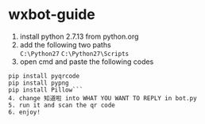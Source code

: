 # wxbot-guide

1. install python 2.7.13 from python.org  
2. add the following two paths  
```C:\Python27```
```C:\Python27\Scripts```
3. open cmd and paste the following codes  
```pip install requests
pip install pyqrcode
pip install pypng
pip install Pillow```
4. change 知道啦 into WHAT YOU WANT TO REPLY in bot.py  
5. run it and scan the qr code  
6. enjoy!

